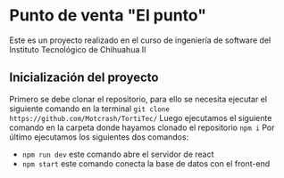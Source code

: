 # Punto de venta "El punto"
Este es un proyecto realizado en el curso de ingeniería de software del Instituto Tecnológico de Chihuahua II

## Inicialización del proyecto
Primero se debe clonar el repositorio, para ello se necesita ejecutar el siguiente comando en la terminal
`git clone https://github.com/Motcrash/TortiTec/`
Luego ejecutamos el siguiente comando en la carpeta donde hayamos clonado el repositorio
`npm i`
Por último ejecutamos los siguientes dos comandos:
* `npm run dev` este comando abre el servidor de react
* `npm start` este comando conecta la base de datos con el front-end
